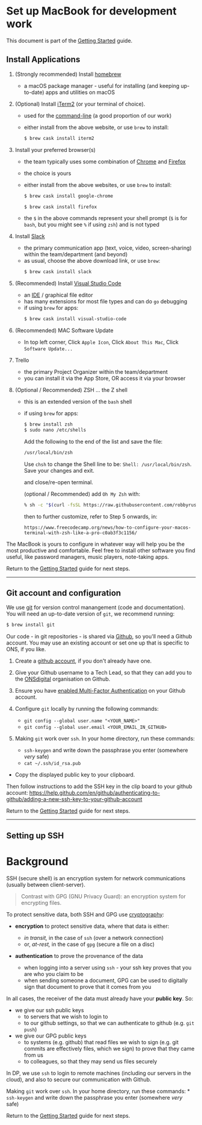 Set up MacBook for development work
====

This document is part of the [Getting Started](https://github.com/ONSdigital/dp/blob/master/guides/GETTING_STARTED.md) guide.

Install Applications
----

1. (Strongly recommended) Install [homebrew](https://brew.sh/)

    - a macOS package manager - useful for installing (and keeping up-to-date) apps and utilities on macOS

2. (Optional) Install [iTerm2](https://www.iterm2.com/downloads.html) (or your terminal of choice).

    - used for the [command-line](https://en.wikipedia.org/wiki/Command-line_interface) (a good proportion of our work)

    - either install from the above website, or use `brew` to install:

      ```sh
      $ brew cask install iterm2
      ```

3. Install your preferred browser(s)

    - the team typically uses some combination of [Chrome](https://www.google.co.uk/chrome) and [Firefox](https://www.mozilla.org/en-GB/firefox)
    - the choice is yours
    - either install from the above websites, or use `brew` to install:

      ```sh
      $ brew cask install google-chrome
      ```

      ```sh
      $ brew cask install firefox
      ```
    - the `$` in the above commands represent your shell prompt (`$` is for `bash`, but you might see `%` if using `zsh`) and is not typed
    
4. Install [Slack](https://slack.com/intl/en-gb/downloads/mac?geocode=en-gb)

    - the primary communication app (text, voice, video, screen-sharing) within the team/department (and beyond)
    - as usual, choose the above download link, or use `brew`:
      ```sh
      $ brew cask install slack
      ```

5. (Recommended) Install [Visual Studio Code](https://code.visualstudio.com/docs/setup/mac)

    - an [IDE](https://en.wikipedia.org/wiki/Integrated_development_environment) / graphical file editor
    - has many extensions for most file types and can do `go` debugging
    - if using `brew` for apps:
      ```sh
      $ brew cask install visual-studio-code
      ```

6. (Recommended) MAC Software Update

    - In top left corner, Click `Apple Icon`, Click `About This Mac`, Click `Software Update...`

7. Trello

    - the primary Project Organizer within the team/department
    - you can install it via the App Store, OR access it via your browser

8. (Optional / Recommended) ZSH  ... the Z shell
    - this is an extended version of the `bash` shell
    - if using `brew` for apps:
      ```sh
      $ brew install zsh
      $ sudo nano /etc/shells
      ```
      Add the following to the end of the list and save the file:
      ```sh
      /usr/local/bin/zsh
      ```
      Use ```chsh``` to change the Shell line to be: `Shell: /usr/local/bin/zsh`. Save your changes and exit.
       
      and close/re-open terminal.

      (optional / Recommended) add `Oh My Zsh` with:
      ```sh
      % sh -c "$(curl -fsSL https://raw.githubusercontent.com/robbyrussell/oh-my-zsh/master/tools/install.sh)"
      ```
      then to further customize, refer to Step 5 onwards, in:
      ```
      https://www.freecodecamp.org/news/how-to-configure-your-macos-terminal-with-zsh-like-a-pro-c0ab3f3c1156/
      ```

The MacBook is yours to configure in whatever way will help you be the most productive and comfortable. Feel free to install other software you find useful, like password managers, music players, note-taking apps.

Return to the [Getting Started](https://github.com/ONSdigital/dp/blob/master/guides/GETTING_STARTED.md) guide for next steps.

--------------

Git account and configuration
----

We use [git](https://book.git-scm.com/) for version control manangement (code and documentation). You will need an up-to-date version of `git`, we recommend running:

```sh
$ brew install git
```

Our code - in git repositories - is shared via [Github](https://github.com), so you'll need a Github account. You may use an existing account or set one up that is specific to ONS, if you like.

1. Create a [github account](https://github.com/), if you don't already have one.

2. Give your Github username to a Tech Lead, so that they can add you to the [ONSdigital](https://github.com/ONSdigital) organisation on Github.

3. Ensure you have [enabled Multi-Factor Authentication](https://docs.github.com/en/github/authenticating-to-github/configuring-two-factor-authentication) on your Github account.

4. Configure `git` locally by running the following commands:
    * `git config --global user.name "<YOUR_NAME>"`
    * `git config --global user.email <YOUR_EMAIL_IN_GITHUB>`

5. Making `git` work over `ssh`. In your home directory, run these commands:
    * `ssh-keygen` and write down the passphrase you enter (somewhere _very_ safe)
    * `cat ~/.ssh/id_rsa.pub`

  - Copy the displayed public key to your clipboard.

Then follow instructions to add the SSH key in the clip board to your github account:
	https://help.github.com/en/github/authenticating-to-github/adding-a-new-ssh-key-to-your-github-account

Return to the [Getting Started](https://github.com/ONSdigital/dp/blob/master/guides/GETTING_STARTED.md) guide for next steps.

----------

Setting up SSH
---

# Background

SSH (secure shell) is an encryption system for network communications (usually between client-server).

> Contrast with GPG (GNU Privacy Guard): an encryption system for encrypting files.

To protect sensitive data, both SSH and GPG use [cryptography](https://en.wikipedia.org/wiki/Public-key_cryptography):
- **encryption** to protect sensitive data, where that data is either:
  - _in transit,_ in the case of `ssh` (over a network connection)
  - or, _at-rest,_ in the case of `gpg` (secure a file on a disc)

- **authentication** to prove the provenance of the data
  - when logging into a server using `ssh` - your ssh key proves that you are who you claim to be
  - when sending someone a document, GPG can be used to digitally sign that document to prove that it comes from you

In all cases, the receiver of the data must already have your **public key**. So:
- we give our ssh public keys
  - to servers that we wish to login to
  - to our github settings, so that we can authenticate to github (e.g. `git push`)
- we give our GPG public keys
  - to systems (e.g. github) that read files we wish to sign (e.g. git commits are effectively files, which we sign) to prove that they came from us
  - to colleagues, so that they may send us files securely

In DP, we use `ssh` to login to remote machines (including our servers in the cloud), and also to secure
our communication with Github.

Making `git` work over `ssh`. In your home directory, run these commands:
    * `ssh-keygen` and write down the passphrase you enter (somewhere _very_ safe)

Return to the [Getting Started](https://github.com/ONSdigital/dp/blob/master/guides/GETTING_STARTED.md) guide for next steps.
